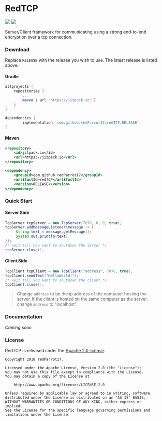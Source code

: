 # RedTCP

[![](https://jitpack.io/v/redParrot17/redTCP.svg)](https://jitpack.io/#redParrot17/redTCP)
[![](https://img.shields.io/badge/License-Apache%202.0-lightgrey.svg)](https://github.com/redParrot17/LICENSE)

Server/Client framework for communicating using a strong end-to-end encryption over a tcp connection.

### Download
Replace `RELEASE` with the release you wish to use. The latest release is listed above.
#### Gradle
```gradle
allprojects {
    repositories {
        ...
        maven { url 'https://jitpack.io' }
    }
}
```
```gradle
dependencies {
        implementation 'com.github.redParrot17:redTCP:RELEASE'
}
```

#### Maven
```xml
<repository>
    <id>jitpack.io</id>
    <url>https://jitpack.io</url>
</repository>
```
```xml
<dependency>
    <groupId>com.github.redParrot17</groupId>
    <artifactId>redTCP</artifactId>
    <version>RELEASE</version>
</dependency>
```

### Quick Start
#### Server Side
```java
TcpServer tcpServer = new TcpServer(7070, 0, 0, true);
tcpServer.addMessageListener(message -> {
     String text = message.getMessage();
     System.out.println(text);
});
/* wait till you want to shutdown the server */
tcpServer.close();
```
#### Client Side
```java
TcpClient tcpClient = new TcpClient("address", 7070, true);
tcpClient.sendText("HelloWorld!");
/* wait till you want to shutdown the client */
tcpClient.close();
```
> Change `address` to be the ip address of the computer hosting the server. If the client is hosted on the same computer as the server, change `address` to "localhost".

### Documentation
*Coming soon*

### License

RedTCP is released under the [Apache 2.0 license](LICENSE).

```
Copyright 2018 redParrot17.

Licensed under the Apache License, Version 2.0 (the "License");
you may not use this file except in compliance with the License.
You may obtain a copy of the License at

    http://www.apache.org/licenses/LICENSE-2.0

Unless required by applicable law or agreed to in writing, software
distributed under the License is distributed on an "AS IS" BASIS,
WITHOUT WARRANTIES OR CONDITIONS OF ANY KIND, either express or implied.
See the License for the specific language governing permissions and
limitations under the License.
```
